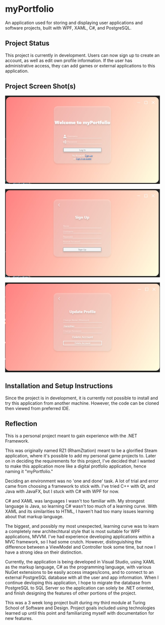 # myPortfolio

An application used for storing and displaying user applications and software projects, built with WPF, XAML, C#, and PostgreSQL.

## Project Status

This project is currently in development. Users can now sign up to create an account, as well as edit own profile information. If the user has administrative access, they can add games or external applications to this application.

## Project Screen Shot(s)

![Sign In Screen (Start Screen)](/images/one.jpg?raw=true "Optional Title")


![Sign Up Screen](/images/two.jpg?raw=true "Optional Title")

![Update Profile Screen](/images/three.jpg?raw=true "Optional Title")

## Installation and Setup Instructions

Since the project is in development, it is currently not possible to install and try this application from another machine. However, the code can be cloned then viewed from preferred IDE.

## Reflection

This is a personal project meant to gain experience with the .NET Framework. 

This was originally named RZ1 (RhamZtation) meant to be a glorified Steam application, where it's possible to add my personal game projects to. Later on in deciding the requirements for this project, I've decided that I wanted to make this application more like a digital protfolio application, hence naming it "myPortfolio." 

Deciding an environment was no 'one and done' task. A lot of trial and error came from choosing a framework to stick with. I've tried C++ with Qt, and Java with JavaFX, but I stuck with C# with WPF for now.

C# and XAML was languages I wasn't too familiar with. My strongest language is Java, so learning C# wasn't too much of a learning curve. With XAML and its similarities to HTML, I haven't had too many issues learning about that markup language.

The biggest, and possibly my most unexpected, learning curve was to learn a completely new architechtural style that is most suitable for WPF applications, MVVM. I've had experience developing applications within a MVC framework, so I had some crutch. However, distinguishing the difference between a ViewModel and Controller took some time, but now I have a strong idea on their distinction.

Currently, the application is being developed in Visual Studio, using XAML as the markup language, C# as the programming language, with various NuGet extensions to be easily access images/icons, and to connect to an external PostgreSQL database with all the user and app information. When I continue devloping this application, I hope to migrate the database from PostgreSQL to SQL Server so the application can solely be .NET oriented, and finish designing the features of other portions of the project.

This was a 3 week long project built during my third module at Turing School of Software and Design. Project goals included using technologies learned up until this point and familiarizing myself with documentation for new features.  
